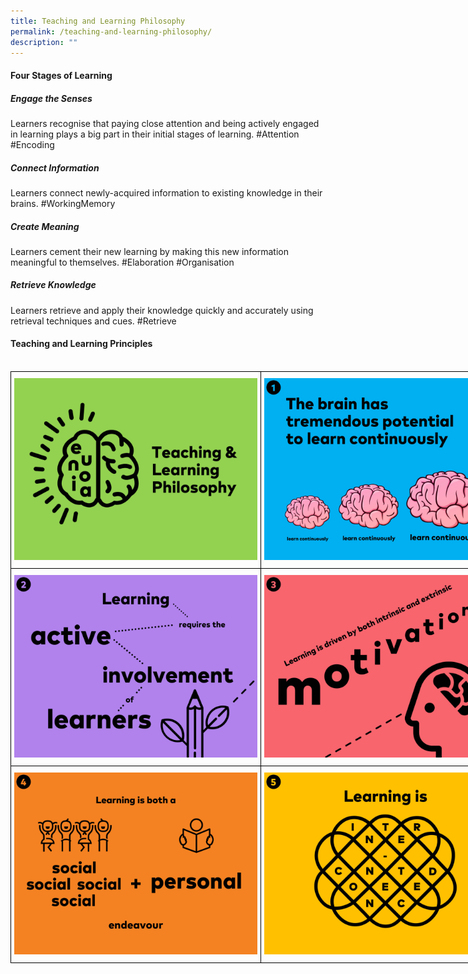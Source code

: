 ```yaml
---
title: Teaching and Learning Philosophy
permalink: /teaching-and-learning-philosophy/
description: ""
---
```

#### **Four Stages of Learning**

##### **Engage the Senses**

Learners recognise that paying close attention and being actively engaged in learning plays a big part in their initial stages of learning.&nbsp;#Attention #Encoding


##### **Connect Information**

Learners connect newly-acquired information to existing knowledge in their brains. #WorkingMemory


##### **Create Meaning**

Learners cement their new learning by making this new information meaningful to themselves. #Elaboration #Organisation

##### **Retrieve Knowledge**

Learners retrieve and apply their knowledge quickly and accurately using retrieval techniques and cues. #Retrieve


#### **Teaching and Learning Principles**

<br>

<style type="text/css">
.tg  {border-collapse:collapse;border-spacing:0;margin:0px auto;}
.tg td{border-color:black;border-style:solid;border-width:1px;font-family:Arial, sans-serif;font-size:14px;
  overflow:hidden;padding:10px 5px;word-break:normal;}
.tg th{border-color:black;border-style:solid;border-width:1px;font-family:Arial, sans-serif;font-size:14px;
  font-weight:normal;overflow:hidden;padding:10px 5px;word-break:normal;}
.tg .tg-nrix{text-align:center;vertical-align:middle}
</style>
<table class="tg" style="undefined;table-layout: fixed; width: 800px">
<colgroup>
<col style="width: 400px">
<col style="width: 400px">
</colgroup>
<tbody>
  <tr>
    <td class="tg-nrix"><img src="/images/TL0-Title.jpeg" style="width:100%"></td>
    <td class="tg-nrix"><img src="/images/TL1-Potential.jpeg" style="width:100%"></td>
  </tr>
  <tr>
    <td class="tg-nrix"><img src="/images/TL2-Active.jpeg" style="width:100%"></td>
    <td class="tg-nrix"><img src="/images/TL3-Motivation.jpeg" style="width:100%"></td>
  </tr>
  <tr>
    <td class="tg-nrix"><img src="/images/TL4-Social-Personal.jpeg" style="width:100%"></td>
    <td class="tg-nrix"><img src="/images/TL5-Interconnected.jpeg" style="width:100%"></td>
  </tr>
</tbody>
</table>